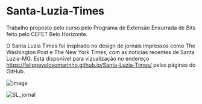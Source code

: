 # Santa-Luzia-Times
Trabalho proposto pelo curso  pelo Programa de Extensão Enxurrada de Bits feito pelo CEFET Belo Horizonte.

O Santa Luzia Times foi inspirado no design de jornais impressos como The  Washington Post e The New York Times, com as notícias recentes de Santa Luzia-MG.
Está disponível para vizualização no endereço https://felippevelosomarinho.github.io/Santa-Luzia-Times/ pelas páginas do GitHub.

![image](https://user-images.githubusercontent.com/60450622/93268315-5b22b880-f783-11ea-9870-fd459e5a2746.png)

![SL_jornal](https://user-images.githubusercontent.com/60450622/93521154-022f5d80-f906-11ea-9717-8510ebc2ca73.PNG)
